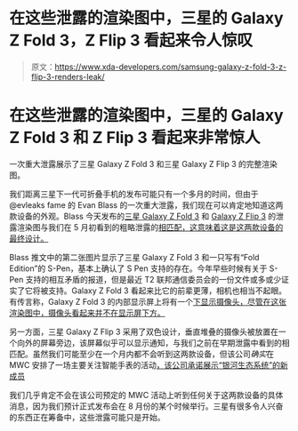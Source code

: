 # 在这些泄露的渲染图中，三星的 Galaxy Z Fold 3，Z Flip 3 看起来令人惊叹

> 原文：<https://www.xda-developers.com/samsung-galaxy-z-fold-3-z-flip-3-renders-leak/>

# 在这些泄露的渲染图中，三星的 Galaxy Z Fold 3 和 Z Flip 3 看起来非常惊人

一次重大泄露展示了三星 Galaxy Z Fold 3 和三星 Galaxy Z Flip 3 的完整渲染图。

我们距离三星下一代可折叠手机的发布可能只有一个多月的时间，但由于@evleaks fame 的 Evan Blass 的一次重大泄露，我们现在可以肯定地知道这两款设备的外观。Blass 今天发布的[三星 Galaxy Z Fold 3](https://www.xda-developers.com/samsung-galaxy-z-fold-3/) 和 [Galaxy Z Flip 3](https://www.xda-developers.com/samsung-galaxy-z-flip-3/) 的泄露渲染图与我们在 5 月初看到的粗略泄露的[相匹配，这意味着这是这两款设备的最终设计。](https://www.xda-developers.com/sketchy-leak-samsung-galaxy-z-fold-3-z-flip-3/)

Blass 推文中的第二张图片显示了三星 Galaxy Z Fold 3 和一只写有“Fold Edition”的 S-Pen，基本上确认了 S Pen 支持的存在。今年早些时候有关于 S-Pen 支持的相互矛盾的报道，但是最近 T2 联邦通信委员会的一份文件或多或少证实了它将被支持。Galaxy Z Fold 3 看起来比它的前辈更薄，相机也相当不起眼。有传言称，Galaxy Z Fold 3 的内部显示屏上将有一个[下显示摄像头，尽管在这张渲染图中，摄像头看起来并不在显示屏下方。](https://www.xda-developers.com/samsung-galaxy-z-fold-3-under-display-camera/)

另一方面，三星 Galaxy Z Flip 3 采用了双色设计，垂直堆叠的摄像头被放置在一个向外的屏幕旁边，该屏幕似乎可以显示通知，与我们之前在早期泄露中看到的相匹配。虽然我们可能至少在一个月内都不会听到这两款设备，但该公司*确实*在 MWC 安排了一场主要关注智能手表的活动[，该公司承诺展示“银河生态系统”的新成员](https://www.xda-developers.com/samsung-future-of-smartwatches-mwc-2021/)

我们几乎肯定不会在该公司预定的 MWC 活动上听到任何关于这两款设备的具体消息，因为我们预计正式发布会在 8 月份的某个时候举行。三星有很多令人兴奋的东西正在筹备中，这些泄露可能只是开始。